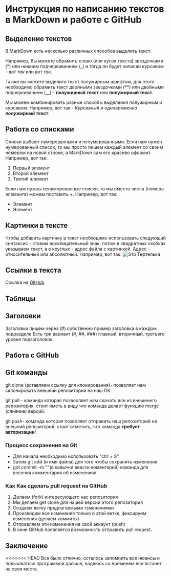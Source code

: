 # Инструкция по написанию текстов в MarkDown и работе с GitHub

## Выделение текстов

В MarkDown есть несколько различных способов выделить текст. 

Например, Вы можете обрамить слово (или кусок текста) звездочками (*) или нижним подчеркиванием (_) и тогда он будет написан курсивом - *вот так* или _вот так_.

Также вы можете выделить текст полужирным шрифтом, для этого необходимо обрамить текст двойными звездочками (**) или двойными подчеркиванием (__) - **полужирный текст** или __полужирный текст__.

Мы можем комбинировать разные способы выделения полужирным и курсивом. Например, вот так - _Курсивный и одновременно **полужирный текст**_.

## Работа со списками

Списки выбают нумерованными и ненумерованными. Если нам нужен нумерованный список, то мы просто пишем каждый элемент со своим номером на новой строке, а MarkDown сам его красиво оформит. Например, вот так:
1. Первый элемент
2. Второй элемент
3. Третий элемент

Если нам нужны ненумерованные списки, то мы вместо числа (номера элемента) можем поставить +. Например, вот так:
+ Элемент
+ Элемент

## Картинки в тексте

Чтобы добавить картинку в текст необходимо использовать следующий синтаксис - ставим восклицательный знак, потом в квадратных скобках указываем текст, а в круглых - адрес файла с картинкой. Адрес относительный или абсолютный. Например, вот так:
![Это Тефтелька](Teftelka.jpg)

## Ссылки в текста

Ссылка на [GitHub](https://github.com/)

## Таблицы

## Заголовки
Заголовки пишем через (#) собственно пример заголовка в каждом подразделе Есть три вариант (#, ##, ###) главный, вторичный, третьего уровня подзаголовок.

## Работа с GitHub

## Git команды

git clone (вставляем ссылку для клонирования)- позволяет нам склонировать внешний репозиторий на наш ПК

git pull - команда которая позвооляет нам скачать все из внешенего репозитория, стоит иметь в виду что команда делает функцию merge (слияние) версий.

git push- команда которая позволяет отправить наш репозиторий на внешний репозиторий, стоит отметить, что команда **требует авторизации**!

### Процесс сохранения на Git

* Для начала необходимо использовать "ctrl + S"
* Затем git add (и имя файла) для того чтобы сохранить изменения
* got commit -m ""(в кавычки ввести коментарий) команда для внсения комментария об изменениях.

### Как Как сделать pull request на GitHub

1. Делаем (fork) интересующего нас репозитория
2. Мы делаем get clone для нашей версии этого репозитория
3. Создаем ветку предлагаемыми тзменениями  
4. Производим все изменения только в этой ветке, фиксируем изменения (делаем коммиты)
5. Отправляем эти изменения на свой аккаунт (push)
6. В окне GitHub появляется возможность отправить pull request.

## Заключение

<<<<<<< HEAD
Все было отлично, осталось запомнить все нюансы и пользоваться программой дальше, надеюсь со временем все встанет на свои места.
